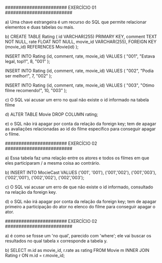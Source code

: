 ####################### EXERCÍCIO 01 #########################

a) Uma chave estrangeira é um recurso do SQL que permite relacionar elementos e duas tabelas ou mais.

b) 
CREATE TABLE Rating (
	id VARCHAR(255) PRIMARY KEY,
    comment TEXT NOT NULL,
	rate FLOAT NOT NULL,
    movie_id VARCHAR(255),
    FOREIGN KEY (movie_id) REFERENCES Movie(id)
);

INSERT INTO Rating (id, comment, rate, movie_id) 
VALUES (
	"001",
    "Estava legal, top!!",
    8,
	"001"
);

INSERT INTO Rating (id, comment, rate, movie_id) 
VALUES (
	"002",
    "Podia ser melhor!",
    7,
	"002"
);

INSERT INTO Rating (id, comment, rate, movie_id) 
VALUES (
	"003",
    "Otimo filme recomendo!",
    10,
	"003"
);

c) O SQL vai acusar um erro no qual não existe o id informado na tabela filme

d) ALTER TABLE Movie DROP COLUMN rating;

e) o SQL não irá apagar por conta da relação da foreign key; tem de apagar as avaliações relacionadas ao id do filme específico para conseguir apagar o filme.

####################### EXERCÍCIO 02 #########################

a) Essa tabela faz uma relação entre os atores e todos os filmes em que eles participaram / a mesma coisa ao contrário.

b) INSERT INTO MocieCast VALUES
('001', '001'), ('001','002'), ('001','003'), ('002','001'),
('002','002'), ('002','003');

c) O SQL vai acusar um erro de que não existe o id informado, consultado na relação da foreign key.

d) o SQL não irá apagar por conta da relação da foreign key; tem de apagar primeiro a participação do ator no elenco do filme para conseguir apagar o ator.

####################### EXERCÍCIO 02 #########################

a) é como se fosse um 'no qual', parecido com 'where'; ele vai buscar os resultados no qual tabela x corresponde a tabela y.

b) SELECT m.id as movie_id, r.rate as rating FROM Movie m
INNER JOIN Rating r ON m.id = r.movie_id;


